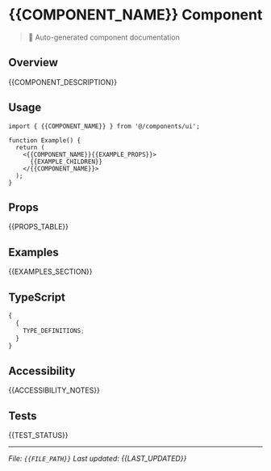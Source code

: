 # {{COMPONENT_NAME}} Component

> 🤖 Auto-generated component documentation

## Overview

{{COMPONENT_DESCRIPTION}}

## Usage

```tsx
import { {{COMPONENT_NAME}} } from '@/components/ui';

function Example() {
  return (
    <{{COMPONENT_NAME}}{{EXAMPLE_PROPS}}>
      {{EXAMPLE_CHILDREN}}
    </{{COMPONENT_NAME}}>
  );
}
```

## Props

{{PROPS_TABLE}}

## Examples

{{EXAMPLES_SECTION}}

## TypeScript

```typescript
{
  {
    TYPE_DEFINITIONS;
  }
}
```

## Accessibility

{{ACCESSIBILITY_NOTES}}

## Tests

{{TEST_STATUS}}

---

_File: `{{FILE_PATH}}`_ _Last updated: {{LAST_UPDATED}}_
